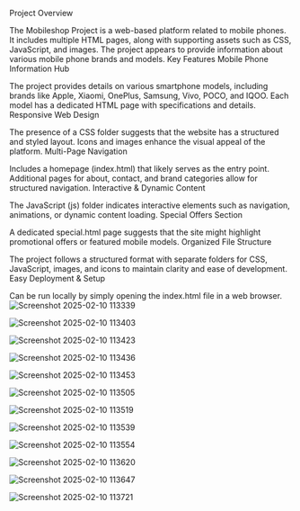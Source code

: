 Project Overview

The Mobileshop Project is a web-based platform related to mobile phones. It includes multiple HTML pages, along with supporting assets such as CSS, JavaScript, and images. The project appears to provide information about various mobile phone brands and models.
Key Features
Mobile Phone Information Hub

The project provides details on various smartphone models, including brands like Apple, Xiaomi, OnePlus, Samsung, Vivo, POCO, and IQOO.
Each model has a dedicated HTML page with specifications and details.
Responsive Web Design

The presence of a CSS folder suggests that the website has a structured and styled layout.
Icons and images enhance the visual appeal of the platform.
Multi-Page Navigation

Includes a homepage (index.html) that likely serves as the entry point.
Additional pages for about, contact, and brand categories allow for structured navigation.
Interactive & Dynamic Content

The JavaScript (js) folder indicates interactive elements such as navigation, animations, or dynamic content loading.
Special Offers Section

A dedicated special.html page suggests that the site might highlight promotional offers or featured mobile models.
Organized File Structure

The project follows a structured format with separate folders for CSS, JavaScript, images, and icons to maintain clarity and ease of development.
Easy Deployment & Setup

Can be run locally by simply opening the index.html file in a web browser.
![Screenshot 2025-02-10 113339](https://github.com/user-attachments/assets/aacaf5b4-71e7-4457-9d2c-cc55c480405c)


![Screenshot 2025-02-10 113403](https://github.com/user-attachments/assets/e0709513-9cdb-42c9-84af-f53ed495d165)


![Screenshot 2025-02-10 113423](https://github.com/user-attachments/assets/3cad71a1-9f03-48a8-931f-99fc988a170f)


![Screenshot 2025-02-10 113436](https://github.com/user-attachments/assets/0a188ce0-3fd1-43fc-ade8-7003d4d3a76d)


![Screenshot 2025-02-10 113453](https://github.com/user-attachments/assets/c878dc54-2545-4937-8fd3-0fc2de535d0f)


![Screenshot 2025-02-10 113505](https://github.com/user-attachments/assets/b42e6c07-3a2c-4173-b053-df4d6a97cba1)


![Screenshot 2025-02-10 113519](https://github.com/user-attachments/assets/f63557af-0d8b-4487-89ed-acc970da2c5e)


![Screenshot 2025-02-10 113539](https://github.com/user-attachments/assets/85297954-e066-4e34-a4e6-6e00eb1ef3b0)


![Screenshot 2025-02-10 113554](https://github.com/user-attachments/assets/cc66a442-da49-4cef-8993-b942a54eb6a6)


![Screenshot 2025-02-10 113620](https://github.com/user-attachments/assets/93e9ab02-6644-4916-a029-fdf8776eed36)


![Screenshot 2025-02-10 113647](https://github.com/user-attachments/assets/da3d9932-b2d6-4015-9fd5-107979befe50)


![Screenshot 2025-02-10 113721](https://github.com/user-attachments/assets/eef4e494-9d82-425e-8024-cf6c2c84b109)





